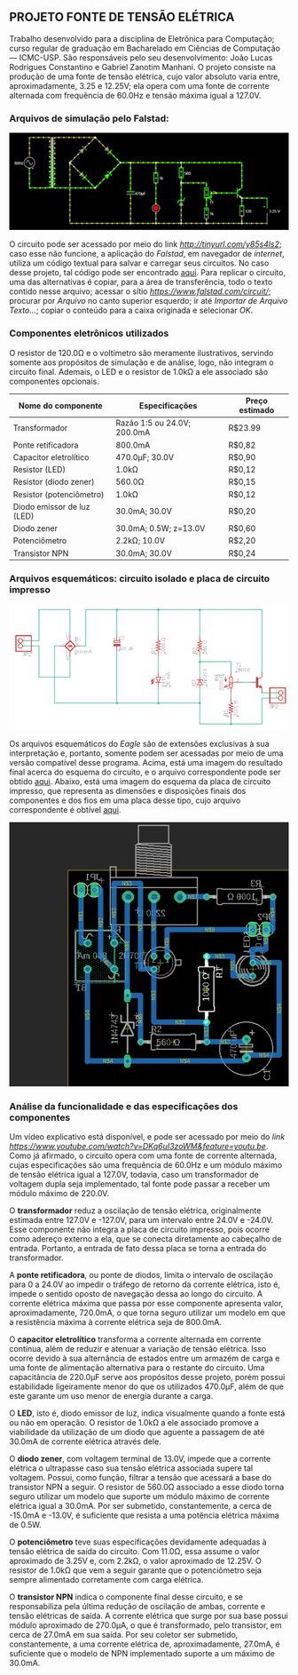 ## PROJETO FONTE DE TENSÃO ELÉTRICA

Trabalho desenvolvido para a disciplina de Eletrônica para Computação; curso regular de graduação em Bacharelado em Ciências de Computação — ICMC-USP. São responsáveis pelo seu desenvolvimento: João Lucas Rodrigues Constantino e Gabriel Zanotim Manhani. O projeto consiste na produção de uma fonte de tensão elétrica, cujo valor absoluto varia entre, aproximadamente, 3.25 e 12.25V; ela opera com uma fonte de corrente alternada com frequência de 60.0Hz e tensão máxima igual a 127.0V.

### Arquivos de simulação pelo Falstad:
![Diagrama](falstad-anim.gif)

O circuito pode ser acessado por meio do link *http://tinyurl.com/y85s4ls2*; caso esse não funcione, a aplicação do *Falstad*, em navegador de *internet*, utiliza um código textual para salvar e carregar seus circuitos. No caso desse projeto, tal código pode ser encontrado [aqui](falstad-code.txt). Para replicar o circuito, uma das alternativas é copiar, para a área de transferência, todo o texto contido nesse arquivo; acessar o sítio *https://www.falstad.com/circuit/*; procurar por *Arquivo* no canto superior esquerdo; ir até *Importar de Arquivo Texto...*; copiar o conteúdo para a caixa originada e selecionar *OK*.

### Componentes eletrônicos utilizados

O resistor de 120.0Ω e o voltímetro são meramente ilustrativos, servindo somente aos propósitos de simulação e de análise, logo, não integram o circuito final. Ademais, o LED e o resistor de 1.0kΩ a ele associado são componentes opcionais.


Nome do componente | Especificações | Preço estimado |
--- | --- | --- |
Transformador | Razão 1:5 ou 24.0V; 200.0mA | R$23.99 |
Ponte retificadora | 800.0mA | R$0,82 |
Capacitor eletrolítico | 470.0µF; 30.0V | R$0,90 |
Resistor (LED) | 1.0kΩ | R$0,12 |
Resistor (diodo zener) | 560.0Ω | R$0,15 |
Resistor (potenciômetro) | 1.0kΩ | R$0,12 |
Diodo emissor de luz (LED) | 30.0mA; 30.0V | R$0,20 |
Diodo zener | 30.0mA; 0.5W; z=13.0V | R$0,60 |
Potenciômetro | 2.2kΩ; 10.0V | R$2,20 |
Transistor NPN | 30.0mA; 30.0V | R$0,24 |

### Arquivos esquemáticos: circuito isolado e placa de circuito impresso
![Circuito](eagle-sch-image.PNG)

Os arquivos esquemáticos do *Eagle* são de extensões exclusivas à sua interpretação e, portanto, somente podem ser acessadas por meio de uma versão compatível desse programa. Acima, está uma imagem do resultado final acerca do esquema do circuito, e o arquivo correspondente pode ser obtido [aqui](eagle-schematic-file.sch). Abaixo, está uma imagem do esquema da placa de circuito impresso, que representa as dimensões e disposições finais dos componentes e dos fios em uma placa desse tipo, cujo arquivo correspondente é obtível [aqui](eagle-schematic-file.brd).

![Placa](eagle-brd-image.PNG)

### Análise da funcionalidade e das especificações dos componentes

Um vídeo explicativo está disponível, e pode ser acessado por meio do *link* *https://www.youtube.com/watch?v=DKq6uI3zoWM&feature=youtu.be*. Como já afirmado, o circuito opera com uma fonte de corrente alternada, cujas especificações são uma frequência de 60.0Hz e um módulo máximo de tensão elétrica igual a 127.0V, todavia, caso um transformador de voltagem dupla seja implementado, tal fonte pode passar a receber um módulo máximo de 220.0V.

O **transformador** reduz a oscilação de tensão elétrica, originalmente estimada entre 127.0V e -127.0V, para um intervalo entre 24.0V e -24.0V. Esse componente não integra a placa de circuito impresso, pois ocorre como adereço externo a ela, que se conecta diretamente ao cabeçalho de entrada. Portanto, a entrada de fato dessa placa se torna a entrada do transformador.

A **ponte retificadora**, ou ponte de diodos, limita o intervalo de oscilação para 0 a 24.0V ao impedir o tráfego de retorno da corrente elétrica, isto é, impede o sentido oposto de navegação dessa ao longo do circuito. A corrente elétrica máxima que passa por esse componente apresenta valor, aproximadamente, 720.0mA, o que torna seguro utilizar um modelo em que a resistência máxima à corrente elétrica seja de 800.0mA.

O **capacitor eletrolítico** transforma a corrente alternada em corrente contínua, além de reduzir e atenuar a variação de tensão elétrica. Isso ocorre devido à sua alternância de estados entre um armazém de carga e uma fonte de alimentação alternativa para o restante do circuito. Uma capacitância de 220.0µF serve aos propósitos desse projeto, porém possui estabilidade ligeiramente menor do que os utilizados 470.0µF, além de que este garante um uso menor de energia durante a carga.

O **LED**, isto é, diodo emissor de luz, indica visualmente quando a fonte está ou não em operação. O resistor de 1.0kΩ a ele associado promove a viabilidade da utilização de um diodo que aguente a passagem de até 30.0mA de corrente elétrica através dele.

O **diodo zener**, com voltagem terminal de 13.0V, impede que a corrente elétrica o ultrapasse caso sua tensão elétrica associada supere tal voltagem. Possui, como função,  filtrar a tensão que acessará a base do transistor NPN a seguir. O resistor de 560.0Ω associado a esse diodo torna seguro utilizar um modelo que suporte um módulo máximo de corrente elétrica igual a 30.0mA. Por ser submetido, constantemente, a cerca de -15.0mA e -13.0V, é suficiente que resista a uma potência elétrica máxima de 0.5W.

O **potenciômetro** teve suas especificações devidamente adequadas à tensão elétrica de saída do circuito. Com 11.0Ω, essa assume o valor aproximado de 3.25V e, com 2.2kΩ, o valor aproximado de 12.25V. O resistor de 1.0kΩ que vem a seguir garante que o potenciômetro seja sempre alimentado corretamente com carga elétrica.

O **transistor NPN** indica o componente final desse circuito, e se responsabiliza pela última redução de oscilação de ambas, corrente e tensão elétricas de saída. A corrente elétrica que surge por sua base possui módulo aproximado de 270.0µA, o que é transformado, pelo transistor, em cerca de 27.0mA em sua saída. Por seu coletor ser submetido, constantemente, a uma corrente elétrica de, aproximadamente, 27.0mA, é suficiente que o modelo de NPN implementado suporte a um máximo de 30.0mA.
